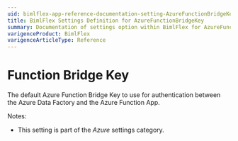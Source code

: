 ```yaml
---
uid: bimlflex-app-reference-documentation-setting-AzureFunctionBridgeKey
title: BimlFlex Settings Definition for AzureFunctionBridgeKey
summary: Documentation of settings option within BimlFlex for AzureFunctionBridgeKey
varigenceProduct: BimlFlex
varigenceArticleType: Reference
---
```


# Function Bridge Key

The default Azure Function Bridge Key to use for authentication between the Azure Data Factory and the Azure Function App.

Notes:

* This setting is part of the *Azure* settings category.

